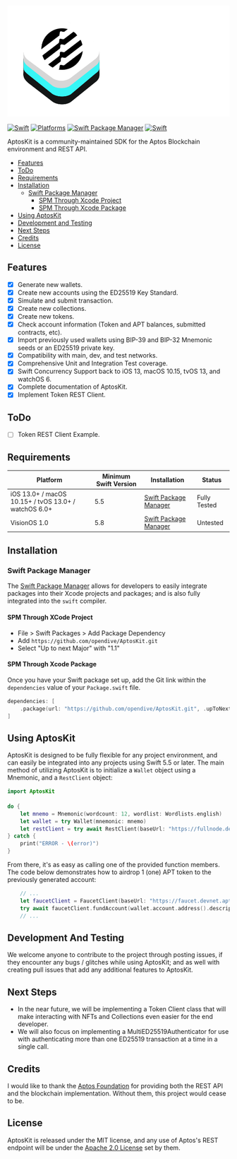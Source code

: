 ![AptosKit](./Resources/AptosKitBanner.png)

[![Swift](https://img.shields.io/badge/Swift-5.5_5.6_5.7-orange?style=flat-square)](https://img.shields.io/badge/Swift-5.5_5.6_5.7-Orange?style=flat-square)
[![Platforms](https://img.shields.io/badge/Platforms-macOS_iOS_tvOS_watchOS-green?style=flat-square)](https://img.shields.io/badge/Platforms-macOS_iOS_tvOS_watchOS-green?style=flat-square)
[![Swift Package Manager](https://img.shields.io/badge/Swift_Package_Manager-compatible-orange?style=flat-square)](https://img.shields.io/badge/Swift_Package_Manager-compatible-orange?style=flat-square)
[![Swift](https://github.com/OpenDive/AptosKit/actions/workflows/swift.yml/badge.svg)](https://github.com/OpenDive/AptosKit/actions/workflows/swift.yml)

AptosKit is a community-maintained SDK for the Aptos Blockchain environment and REST API.

- [Features](#features)
- [ToDo](#todo)
- [Requirements](#requirements)
- [Installation](#installation)
  - [Swift Package Manager](#swift-package-manager)
    - [SPM Through Xcode Project](#spm-through-xcode-project)
    - [SPM Through Xcode Package](#spm-through-xcode-package)
- [Using AptosKit](#using-aptoskit)
- [Development and Testing](#development-and-testing)
- [Next Steps](#next-steps)
- [Credits](#credits)
- [License](#license)

## Features

- [x] Generate new wallets.
- [x] Create new accounts using the ED25519 Key Standard.
- [x] Simulate and submit transaction.
- [x] Create new collections.
- [x] Create new tokens.
- [x] Check account information (Token and APT balances, submitted contracts, etc).
- [x] Import previously used wallets using BIP-39 and BIP-32 Mnemonic seeds or an ED25519 private key.
- [x] Compatibility with main, dev, and test networks.
- [x] Comprehensive Unit and Integration Test coverage.
- [x] Swift Concurrency Support back to iOS 13, macOS 10.15, tvOS 13, and watchOS 6.
- [x] Complete documentation of AptosKit.
- [x] Implement Token REST Client.

## ToDo

- [ ] Token REST Client Example.

## Requirements

| Platform | Minimum Swift Version | Installation | Status |
| --- | --- | --- | --- |
| iOS 13.0+ / macOS 10.15+ / tvOS 13.0+ / watchOS 6.0+ | 5.5 | [Swift Package Manager](#swift-package-manager) | Fully Tested |
| VisionOS 1.0 | 5.8 | [Swift Package Manager](#swift-package-manager) | Untested |

## Installation

### Swift Package Manager

The [Swift Package Manager](https://swift.org/package-manager/) allows for developers to easily integrate packages into their Xcode projects and packages; and is also fully integrated into the `swift` compiler.

#### SPM Through XCode Project

* File > Swift Packages > Add Package Dependency
* Add `https://github.com/opendive/AptosKit.git`
* Select "Up to next Major" with "1.1"

#### SPM Through Xcode Package

Once you have your Swift package set up, add the Git link within the `dependencies` value of your `Package.swift` file.

```swift
dependencies: [
    .package(url: "https://github.com/opendive/AptosKit.git", .upToNextMajor(from: "1.1"))
]
```

## Using AptosKit

AptosKit is designed to be fully flexible for any project environment, and can easily be integrated into any projects using Swift 5.5 or later. The main method of utilizing AptosKit is to initialize a `Wallet` object using a Mnemonic, and a `RestClient` object:

```swift
import AptosKit

do {
    let mnemo = Mnemonic(wordcount: 12, wordlist: Wordlists.english)
    let wallet = try Wallet(mnemonic: mnemo)
    let restClient = try await RestClient(baseUrl: "https://fullnode.devnet.aptoslabs.com/v1")
} catch {
    print("ERROR - \(error)")
}
```

From there, it's as easy as calling one of the provided function members. The code below demonstrates how to airdrop 1 (one) APT token to the previously generated account:

```swift
    // ...
    let faucetClient = FaucetClient(baseUrl: "https://faucet.devnet.aptoslabs.com", restClient: restClient)
    try await faucetClient.fundAccount(wallet.account.address().description, 100_000_000)
    // ...
```

## Development And Testing

We welcome anyone to contribute to the project through posting issues, if they encounter any bugs / glitches while using AptosKit; and as well with creating pull issues that add any additional features to AptosKit.

## Next Steps

* In the near future, we will be implementing a Token Client class that will make interacting with NFTs and Collections even easier for the end developer.
* We will also focus on implementing a MultiED25519Authenticator for use with authenticating more than one ED25519 transaction at a time in a single call.

## Credits

I would like to thank the [Aptos Foundation](https://aptosfoundation.org) for providing both the REST API and the blockchain implementation. Without them, this project would cease to be.

## License

AptosKit is released under the MIT license, and any use of Aptos's REST endpoint will be under the [Apache 2.0 License](https://www.apache.org/licenses/LICENSE-2.0.html) set by them.
